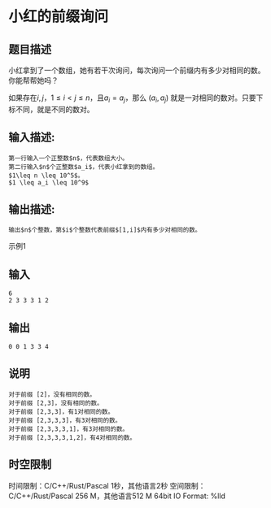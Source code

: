 # 小红的前缀询问

## 题目描述

小红拿到了一个数组，她有若干次询问，每次询问一个前缀内有多少对相同的数。你能帮帮她吗？ 

  


如果存在$i,j$，$1\leq i < j \leq n$，且$a_i=a_j$，那么 $(a_i, a_j)$ 就是一对相同的数对。只要下标不同，就是不同的数对。  


## 输入描述:
    
    
    第一行输入一个正整数$n$，代表数组大小。  
    第二行输入$n$个正整数$a_i$，代表小红拿到的数组。  
    $1\leq n \leq 10^5$。  
    $1 \leq a_i \leq 10^9$

## 输出描述:
    
    
    输出$n$个整数，第$i$个整数代表前缀$[1,i]$内有多少对相同的数。

示例1 

## 输入
    
    
    6
    2 3 3 3 1 2

## 输出
    
    
    0 0 1 3 3 4

## 说明
    
    
    对于前缀 [2]，没有相同的数。  
    对于前缀 [2,3]，没有相同的数。  
    对于前缀 [2,3,3]，有1对相同的数。  
    对于前缀 [2,3,3,3]，有3对相同的数。  
    对于前缀 [2,3,3,3,1]，有3对相同的数。  
    对于前缀 [2,3,3,3,1,2]，有4对相同的数。  
    


## 时空限制

时间限制：C/C++/Rust/Pascal 1秒，其他语言2秒
空间限制：C/C++/Rust/Pascal 256 M，其他语言512 M
64bit IO Format: %lld